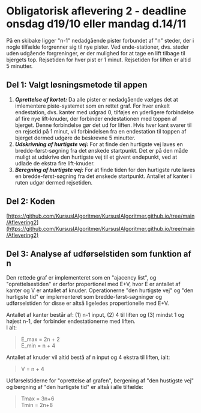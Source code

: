 # Obligatorisk aflevering 2 - deadline onsdag d19/10 eller mandag d.14/11

På en skibake ligger "n-1" nedadgående pister forbundet af "n" steder, der i nogle tilfælde forgrenner sig til nye pister. Ved ende-stationer, dvs. steder uden udgående forgreninger, er der mulighed for at tage en lift tilbage til bjergets top. Rejsetiden for hver pist er 1 minut. Rejsetiden for liften er altid 5 minutter.

## Del 1: Valgt løsningsmetode til appen
1. ***Oprettelse af kortet:*** Da alle pister er nedadgående vælges det at imlementere piste-systemet som en rettet graf. For hver enkelt endestation, dvs. kanter med udgrad 0, tilføjes en yderligere forbindelse af fire nye lift-knuder, der forbinder endestationen med toppen af bjerget. Denne forbindelse gør det ud for liften. Hvis hver kant svarer til en rejsetid på 1 minut, vil forbindelsen fra en endestation til toppen af bjerget dermed udgøre de beskrevne 5 minutter.     
2. ***Udskrivning af hurtigste vej:*** For at finde den hurtigste vej laves en bredde-først-søgning fra det ønskede startpunkt. Det er på den måde muligt at udskrive den hurtigste vej til et givent endepunkt, ved at udlade de ekstra fire lift-knuder.      
3. ***Beregning af hurtigste vej:*** For at finde tiden for den hurtigste rute laves en bredde-først-søgning fra det ønskede startpunkt. Antallet af kanter i ruten udgør dermed rejsetiden.   

## Del 2: Koden
[https://github.com/KursusIAlgoritmer/KursusIAlgoritmer.github.io/tree/main/Aflevering2](https://github.com/KursusIAlgoritmer/KursusIAlgoritmer.github.io/tree/main/Aflevering2)

## Del 3: Analyse af udførselstiden som funktion af n
Den rettede graf er implementeret som en "ajacency list", og "oprettelsestiden" er derfor propertionel med E+V, hvor E er antallet af kanter og V er antallet af knuder. Operationerne "den hurtigste vej" og "den hurtigste tid" er implementeret som bredde-først-søgninger og udførselstiden for disse er altså ligeledes propertionelle med E+V.

Antallet af kanter består af: (1) n-1 input, (2) 4 til liften og (3) mindst 1 og højest n-1, der forbinder endestationerne med liften.       
I alt:     
>E_max = 2n + 2   
>E_min = n + 4       

Antallet af knuder vil altid bestå af n input og 4 ekstra til liften, ialt:     
>V = n + 4       

Udførselstiderne for "oprettelse af grafen", bergening af "den hustigste vej" og bergning af "den hurtigste tid" er altså i alle tilfælde:     
>Tmax = 3n+6    
>Tmin = 2n+8    
